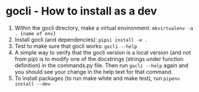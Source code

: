 gocli - How to install as a dev
===============================

1. Within the gocli directory, make a virtual environment: `mkvirtualenv -a . {name of env}`
2. Install gocli (and dependencies): `pipsi install -e .`
3. Test to make sure that gocli works: `gocli --help`
4. A simple way to verify that the gocli version is a local version (and not from pip) is to modify one
of the docstrings (strings under function definition) in the commands.py file. Then run `gocli --help` again
and you should see your change in the help text for that command.
5. To install packages (to run make white and make test), run `pipenv install --dev`